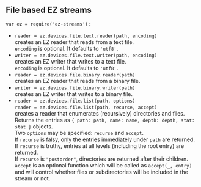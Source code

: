 ## File based EZ streams

`var ez = require('ez-streams');`

* `reader = ez.devices.file.text.reader(path, encoding)`  
  creates an EZ reader that reads from a text file.    
  `encoding` is optional. It defaults to `'utf8'`.  
* `writer = ez.devices.file.text.writer(path, encoding)`  
  creates an EZ writer that writes to a text file.    
  `encoding` is optional. It defaults to `'utf8'`.  
* `reader = ez.devices.file.binary.reader(path)`  
  creates an EZ reader that reads from a binary file.    
* `writer = ez.devices.file.binary.writer(path)`  
  creates an EZ writer that writes to a binary file.    
* `reader = ez.devices.file.list(path, options)`  
  `reader = ez.devices.file.list(path, recurse, accept)`  
  creates a reader that enumerates (recursively) directories and files.  
  Returns the entries as `{ path: path, name: name, depth: depth, stat: stat }` objects.  
  Two `options` may be specified: `recurse` and `accept`.  
  If `recurse` is falsy, only the entries immediately under `path` are returned.  
  If `recurse` is truthy, entries at all levels (including the root entry) are returned.  
  If `recurse` is `"postorder"`, directories are returned after their children.  
  `accept` is an optional function which will be called as `accept(_, entry)` and 
  will control whether files or subdirectories will be included in the stream or not.  
